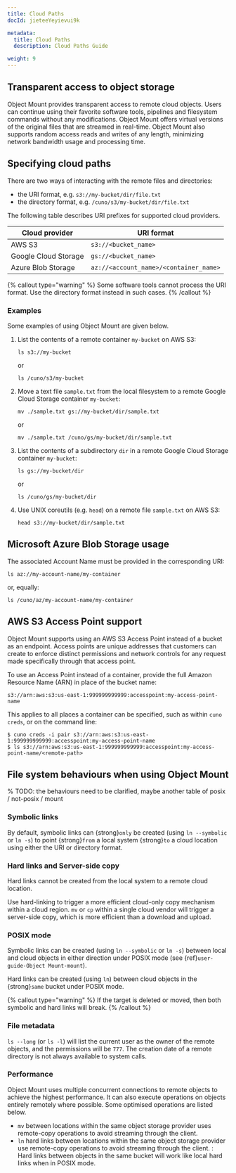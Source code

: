 ```yaml
---
title: Cloud Paths
docId: jieteeYeyievui9k

metadata:
  title: Cloud Paths
  description: Cloud Paths Guide

weight: 9   
---
```

## Transparent access to object storage

Object Mount provides transparent access to remote cloud objects.
Users can continue using their favorite software tools, pipelines and filesystem commands without any modifications.
Object Mount offers virtual versions of the original files that are streamed in real-time.
Object Mount also supports random access reads and writes of any length, minimizing network bandwidth usage and processing time.

## Specifying cloud paths

There are two ways of interacting with the remote files and directories:

- the URI format, e.g. `s3://my-bucket/dir/file.txt`
- the directory format, e.g. `/cuno/s3/my-bucket/dir/file.txt`

The following table describes URI prefixes for supported cloud providers.

| Cloud provider       | URI format                                   |
| -------------------- | -------------------------------------------- |
| AWS S3               | `s3://<bucket_name>`                   |
| Google Cloud Storage | `gs://<bucket_name>`                   |
| Azure Blob Storage   | `az://<account_name>/<container_name>` |

{% callout type="warning"  %}
Some software tools cannot process the URI format.
Use the directory format instead in such cases.
{% /callout %}

### Examples

Some examples of using Object Mount are given below.

1. List the contents of a remote container `my-bucket` on AWS S3:

   ```console
   ls s3://my-bucket
   ```

   or

   ```console
   ls /cuno/s3/my-bucket
   ```

2. Move a text file `sample.txt` from the local filesystem to a remote Google Cloud Storage container `my-bucket`:

   ```console
   mv ./sample.txt gs://my-bucket/dir/sample.txt
   ```

   or

   ```console
   mv ./sample.txt /cuno/gs/my-bucket/dir/sample.txt
   ```

3. List the contents of a subdirectory `dir` in a remote Google Cloud Storage container `my-bucket`:

   ```console
   ls gs://my-bucket/dir
   ```

   or

   ```console
   ls /cuno/gs/my-bucket/dir
   ```

4. Use UNIX coreutils (e.g. `head`) on a remote file `sample.txt` on AWS S3:

   ```console
   head s3://my-bucket/dir/sample.txt
   ```

## Microsoft Azure Blob Storage usage

The associated Account Name must be provided in the corresponding URI:

```console
ls az://my-account-name/my-container
```

or, equally:

```console
ls /cuno/az/my-account-name/my-container
```

## AWS S3 Access Point support

Object Mount supports using an AWS S3 Access Point instead of a bucket as an endpoint. Access points are unique addresses that customers can create to enforce distinct permissions and network controls for any request made specifically through that access point.

To use an Access Point instead of a container, provide the full Amazon Resource Name (ARN) in place of the bucket name:

```
s3://arn:aws:s3:us-east-1:999999999999:accesspoint:my-access-point-name
```

This applies to all places a container can be specified, such as within `cuno creds`, or on the command line:

```console
$ cuno creds -i pair s3://arn:aws:s3:us-east-1:999999999999:accesspoint:my-access-point-name
$ ls s3://arn:aws:s3:us-east-1:999999999999:accesspoint:my-access-point-name/<remote-path>
```

## File system behaviours when using Object Mount

% TODO: the behaviours need to be clarified, maybe another table of posix / not-posix / mount

### Symbolic links

By default, symbolic links can {strong}`only` be created (using `ln --symbolic` or `ln -s`) to point {strong}`from` a local system {strong}`to` a cloud location using either the URI or directory format.

### Hard links and Server-side copy

Hard links cannot be created from the local system to a remote cloud location.

Use hard-linking to trigger a more efficient cloud-only copy mechanism within a cloud region.
`mv` or `cp` within a single cloud vendor will trigger a server-side copy, which is more efficient than a download and upload.

### POSIX mode

Symbolic links can be created (using `ln --symbolic` or `ln -s`) between local and cloud objects in either direction under POSIX mode (see {ref}`user-guide-Object Mount-mount`).

Hard links can be created (using `ln`) between cloud objects in the {strong}`same` bucket under POSIX mode.

{% callout type="warning"  %}
If the target is deleted or moved, then both symbolic and hard links will break.
{% /callout %}

### File metadata

`ls --long` (or `ls -l`) will list the current user as the owner of the remote objects, and the permissions will be `777`.
The creation date of a remote directory is not always available to system calls.

### Performance

Object Mount uses multiple concurrent connections to remote objects to achieve the highest performance.
It can also execute operations on objects entirely remotely where possible.
Some optimised operations are listed below.

- `mv` between locations within the same object storage provider uses remote-copy operations to avoid streaming through the client.
- `ln` hard links between locations within the same object storage provider use remote-copy operations to avoid streaming through the client.
  : Hard links between objects in the same bucket will work like local hard links when in POSIX mode.
